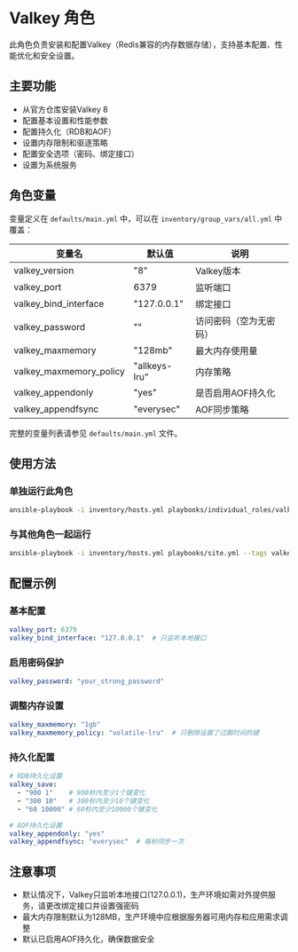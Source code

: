 # Valkey 角色

此角色负责安装和配置Valkey（Redis兼容的内存数据存储），支持基本配置、性能优化和安全设置。

## 主要功能

- 从官方仓库安装Valkey 8
- 配置基本设置和性能参数
- 配置持久化（RDB和AOF）
- 设置内存限制和驱逐策略
- 配置安全选项（密码、绑定接口）
- 设置为系统服务

## 角色变量

变量定义在 `defaults/main.yml` 中，可以在 `inventory/group_vars/all.yml` 中覆盖：

| 变量名                  | 默认值               | 说明                     |
|------------------------|---------------------|--------------------------|
| valkey_version         | "8"                 | Valkey版本               |
| valkey_port            | 6379                | 监听端口                 |
| valkey_bind_interface  | "127.0.0.1"         | 绑定接口                 |
| valkey_password        | ""                  | 访问密码（空为无密码）    |
| valkey_maxmemory       | "128mb"             | 最大内存使用量           |
| valkey_maxmemory_policy| "allkeys-lru"       | 内存策略                 |
| valkey_appendonly      | "yes"               | 是否启用AOF持久化        |
| valkey_appendfsync     | "everysec"          | AOF同步策略              |

完整的变量列表请参见 `defaults/main.yml` 文件。

## 使用方法

### 单独运行此角色

```bash
ansible-playbook -i inventory/hosts.yml playbooks/individual_roles/valkey.yml
```

### 与其他角色一起运行

```bash
ansible-playbook -i inventory/hosts.yml playbooks/site.yml --tags valkey
```

## 配置示例

### 基本配置

```yaml
valkey_port: 6379
valkey_bind_interface: "127.0.0.1"  # 只监听本地接口
```

### 启用密码保护

```yaml
valkey_password: "your_strong_password"
```

### 调整内存设置

```yaml
valkey_maxmemory: "1gb"
valkey_maxmemory_policy: "volatile-lru"  # 只删除设置了过期时间的键
```

### 持久化配置

```yaml
# RDB持久化设置
valkey_save:
  - "900 1"    # 900秒内至少1个键变化
  - "300 10"   # 300秒内至少10个键变化
  - "60 10000" # 60秒内至少10000个键变化

# AOF持久化设置
valkey_appendonly: "yes"
valkey_appendfsync: "everysec"  # 每秒同步一次
```

## 注意事项

- 默认情况下，Valkey只监听本地接口(127.0.0.1)，生产环境如需对外提供服务，请更改绑定接口并设置强密码
- 最大内存限制默认为128MB，生产环境中应根据服务器可用内存和应用需求调整
- 默认已启用AOF持久化，确保数据安全 